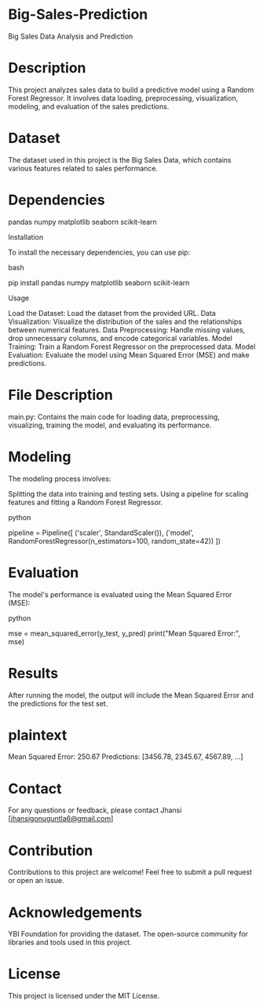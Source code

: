 # Big-Sales-Prediction

Big Sales Data Analysis and Prediction

# Description

This project analyzes sales data to build a predictive model using a Random Forest Regressor. It involves data loading, preprocessing, visualization, modeling, and evaluation of the sales predictions.

# Dataset

The dataset used in this project is the Big Sales Data, which contains various features related to sales performance.

# Dependencies

pandas
numpy
matplotlib
seaborn
scikit-learn

 Installation

To install the necessary dependencies, you can use pip:

 bash

pip install pandas numpy matplotlib seaborn scikit-learn

 Usage

Load the Dataset: Load the dataset from the provided URL.
Data Visualization: Visualize the distribution of the sales and the relationships between numerical features.
Data Preprocessing: Handle missing values, drop unnecessary columns, and encode categorical variables.
Model Training: Train a Random Forest Regressor on the preprocessed data.
Model Evaluation: Evaluate the model using Mean Squared Error (MSE) and make predictions.

# File Description

main.py: Contains the main code for loading data, preprocessing, visualizing, training the model, and evaluating its performance.

# Modeling

The modeling process involves:

Splitting the data into training and testing sets.
Using a pipeline for scaling features and fitting a Random Forest Regressor.

python

pipeline = Pipeline([
    ('scaler', StandardScaler()),
    ('model', RandomForestRegressor(n_estimators=100, random_state=42))
])

# Evaluation

The model's performance is evaluated using the Mean Squared Error (MSE):

python

mse = mean_squared_error(y_test, y_pred)
print("Mean Squared Error:", mse)

# Results

After running the model, the output will include the Mean Squared Error and the predictions for the test set.

# plaintext

Mean Squared Error: 250.67
Predictions: [3456.78, 2345.67, 4567.89, ...]

# Contact

For any questions or feedback, please contact Jhansi [jhansigonuguntla6@gmail.com]
# Contribution

Contributions to this project are welcome! Feel free to submit a pull request or open an issue.
# Acknowledgements

YBI Foundation for providing the dataset.
The open-source community for libraries and tools used in this project.

# License

This project is licensed under the MIT License.
